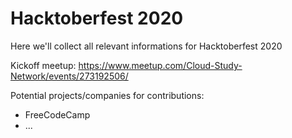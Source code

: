 # Hacktoberfest 2020
Here we'll collect all relevant informations for Hacktoberfest 2020

Kickoff meetup: https://www.meetup.com/Cloud-Study-Network/events/273192506/

Potential projects/companies for contributions:
- FreeCodeCamp
- ...

